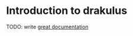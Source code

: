 # Introduction to drakulus

TODO: write [great documentation](http://jacobian.org/writing/what-to-write/)
